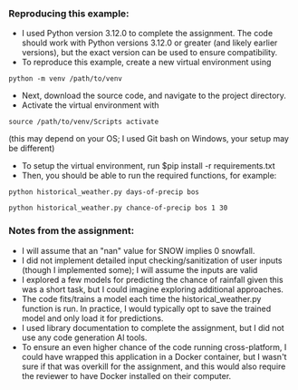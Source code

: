 ### Reproducing this example:
* I used Python version 3.12.0 to complete the assignment. The code should work with Python versions 3.12.0 or greater (and likely earlier versions), but the exact version can be used to ensure compatibility.
* To reproduce this example, create a new virtual environment using
  
```python -m venv /path/to/venv```

* Next, download the source code, and navigate to the project directory.
* Activate the virtual environment with
  
```source /path/to/venv/Scripts activate```

(this may depend on your OS; I used Git bash on Windows, your setup may be different)
* To setup the virtual environment, run $pip install -r requirements.txt
* Then, you should be able to run the required functions, for example:
  
```python historical_weather.py days-of-precip bos```

```python historical_weather.py chance-of-precip bos 1 30```

### Notes from the assignment:
 - I will assume that an "nan" value for SNOW implies 0 snowfall.
 - I did not implement detailed input checking/sanitization of user inputs (though I implemented some); I will assume the inputs are valid
 - I explored a few models for predicting the chance of rainfall given this was a short task, but I could imagine exploring additional approaches.
 - The code fits/trains a model each time the historical_weather.py function is run. In practice, I would typically opt to save the trained model and only load it for predictions. 
 - I used library documentation to complete the assignment, but I did not use any code generation AI tools.
 - To ensure an even higher chance of the code running cross-platform, I could have wrapped this application in a Docker container, but I wasn't sure if that was overkill for the assignment, and this would also require the reviewer to have Docker installed on their computer.
